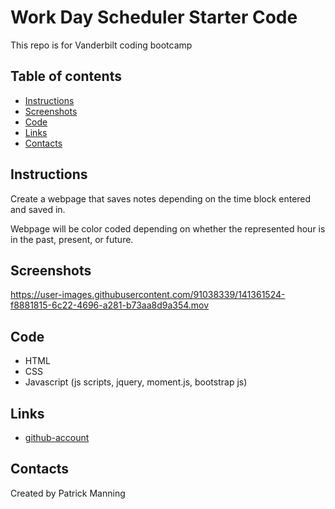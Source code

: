 
# Work Day Scheduler Starter Code
This repo is for Vanderbilt coding bootcamp

## Table of contents
* [Instructions](#Instructions)
* [Screenshots](#screenshots) 
* [Code](#Code)
* [Links](#links-URL)
* [Contacts](#contacts)

## Instructions
Create a webpage that saves notes depending on the time block entered and saved in.

Webpage will be color coded depending on whether the represented hour is in the past, present, or future.

## Screenshots
https://user-images.githubusercontent.com/91038339/141361524-f8881815-6c22-4696-a281-b73aa8d9a354.mov

## Code
* HTML
* CSS
* Javascript (js scripts, jquery, moment.js, bootstrap js)

## Links
* [github-account](https://github.com/pmanning901)

## Contacts
Created by Patrick Manning